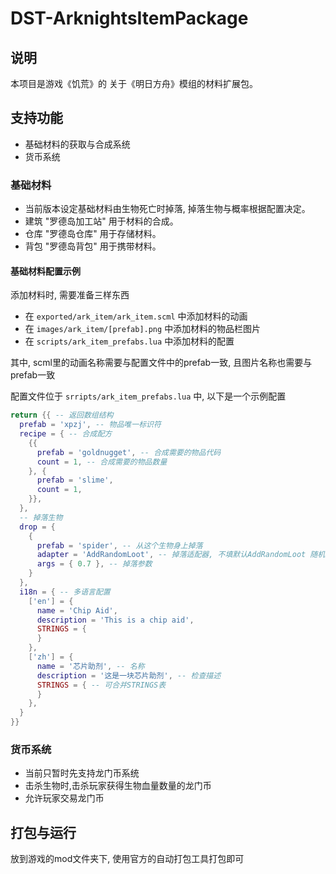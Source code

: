 # DST-ArknightsItemPackage

## 说明

本项目是游戏《饥荒》的 关于《明日方舟》模组的材料扩展包。

## 支持功能

* 基础材料的获取与合成系统
* 货币系统

### 基础材料

* 当前版本设定基础材料由生物死亡时掉落, 掉落生物与概率根据配置决定。
* 建筑 "罗德岛加工站" 用于材料的合成。
* 仓库 "罗德岛仓库" 用于存储材料。
* 背包 "罗德岛背包" 用于携带材料。
#### 基础材料配置示例

添加材料时, 需要准备三样东西
* 在 `exported/ark_item/ark_item.scml` 中添加材料的动画
* 在 `images/ark_item/[prefab].png` 中添加材料的物品栏图片
* 在 `scripts/ark_item_prefabs.lua` 中添加材料的配置

其中, scml里的动画名称需要与配置文件中的prefab一致, 且图片名称也需要与prefab一致

配置文件位于 `srripts/ark_item_prefabs.lua` 中, 以下是一个示例配置
```lua
return {{ -- 返回数组结构
  prefab = 'xpzj', -- 物品唯一标识符
  recipe = { -- 合成配方
    {{
      prefab = 'goldnugget', -- 合成需要的物品代码
      count = 1, -- 合成需要的物品数量
    }, {
      prefab = 'slime',
      count = 1,
    }},
  },
  -- 掉落生物
  drop = {
    {
      prefab = 'spider', -- 从这个生物身上掉落
      adapter = 'AddRandomLoot', -- 掉落适配器, 不填默认AddRandomLoot 随机掉落
      args = { 0.7 }, -- 掉落参数
    }
  },
  i18n = { -- 多语言配置
    ['en'] = {
      name = 'Chip Aid',
      description = 'This is a chip aid',
      STRINGS = {
      }
    },
    ['zh'] = {
      name = '芯片助剂', -- 名称
      description = '这是一块芯片助剂', -- 检查描述
      STRINGS = { -- 可合并STRINGS表
      }
    },
  }
}}
```


### 货币系统
* 当前只暂时先支持龙门币系统
* 击杀生物时,击杀玩家获得生物血量数量的龙门币
* 允许玩家交易龙门币

## 打包与运行

放到游戏的mod文件夹下, 使用官方的自动打包工具打包即可